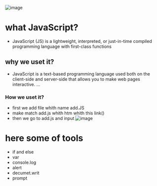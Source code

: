 ![image](https://rokkey.com/static/6fd1b9aa3f5be338626a60748002a876/b4f03/nextjscover.jpg)
# what JavaScript?
* JavaScript (JS) is a lightweight, interpreted, or just-in-time compiled programming language with first-class functions
## why we uset it?
* JavaScript is a text-based programming language used both on the client-side and server-side that allows you to make web pages interactive. ...
### How we uset it?
*  first we add file whith name add.JS
* make match add.js whith htm whith this link(<script src="app.js"></script>)
* then we go to add.js and input
![image](https://www.codegrepper.com/codeimages/input-in-terminal-javascript.png)
# here some of tools
* if and else
* var
* console.log
* alert
* decumet.writ
* prompt



